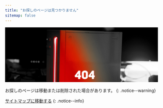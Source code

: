 ```yaml
---
title: "お探しのページは見つかりません"
sitemap: false
---
```


![404](/images/main-pages/Wii_Red_404.jpg)

お探しのページは移動または削除された場合があります。
{: .notice--warning}

[サイトマップに移動する](site-navigation)
{: .notice--info}
